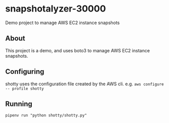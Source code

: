 # snapshotalyzer-30000
Demo project to manage AWS EC2 instance snapshots

## About
This project is a demo, and uses boto3 to manage AWS EC2 instance snapshots.

## Configuring

shotty uses the configuration file created by the AWS cli. e.g.
`aws configure -- profile shotty`

## Running
`pipenv run "python shotty/shotty.py"`
